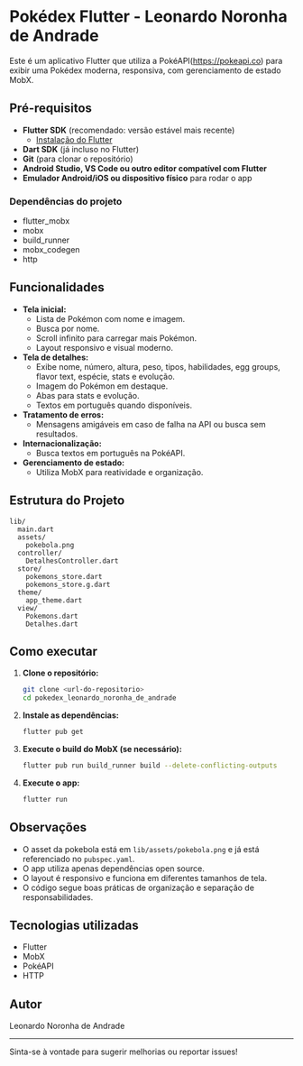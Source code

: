 # Pokédex Flutter - Leonardo Noronha de Andrade

Este é um aplicativo Flutter que utiliza a PokéAPI(https://pokeapi.co) para exibir uma Pokédex moderna, responsiva, com gerenciamento de estado MobX.

## Pré-requisitos

- **Flutter SDK** (recomendado: versão estável mais recente)
  - [Instalação do Flutter](https://docs.flutter.dev/get-started/install)
- **Dart SDK** (já incluso no Flutter)
- **Git** (para clonar o repositório)
- **Android Studio, VS Code ou outro editor compatível com Flutter**
- **Emulador Android/iOS ou dispositivo físico** para rodar o app

### Dependências do projeto

- flutter_mobx
- mobx
- build_runner
- mobx_codegen
- http

## Funcionalidades

- **Tela inicial:**
  - Lista de Pokémon com nome e imagem.
  - Busca por nome.
  - Scroll infinito para carregar mais Pokémon.
  - Layout responsivo e visual moderno.
- **Tela de detalhes:**
  - Exibe nome, número, altura, peso, tipos, habilidades, egg groups, flavor text, espécie, stats e evolução.
  - Imagem do Pokémon em destaque.
  - Abas para stats e evolução.
  - Textos em português quando disponíveis.
- **Tratamento de erros:**
  - Mensagens amigáveis em caso de falha na API ou busca sem resultados.
- **Internacionalização:**
  - Busca textos em português na PokéAPI.
- **Gerenciamento de estado:**
  - Utiliza MobX para reatividade e organização.

## Estrutura do Projeto

```
lib/
  main.dart
  assets/
    pokebola.png
  controller/
    DetalhesController.dart
  store/
    pokemons_store.dart
    pokemons_store.g.dart
  theme/
    app_theme.dart
  view/
    Pokemons.dart
    Detalhes.dart
```

## Como executar

1. **Clone o repositório:**
   ```sh
   git clone <url-do-repositorio>
   cd pokedex_leonardo_noronha_de_andrade
   ```
2. **Instale as dependências:**
   ```sh
   flutter pub get
   ```
3. **Execute o build do MobX (se necessário):**
   ```sh
   flutter pub run build_runner build --delete-conflicting-outputs
   ```
4. **Execute o app:**
   ```sh
   flutter run
   ```

## Observações
- O asset da pokebola está em `lib/assets/pokebola.png` e já está referenciado no `pubspec.yaml`.
- O app utiliza apenas dependências open source.
- O layout é responsivo e funciona em diferentes tamanhos de tela.
- O código segue boas práticas de organização e separação de responsabilidades.

## Tecnologias utilizadas
- Flutter
- MobX
- PokéAPI
- HTTP

## Autor
Leonardo Noronha de Andrade

---

Sinta-se à vontade para sugerir melhorias ou reportar issues!
